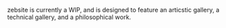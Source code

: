 zebsite is currently a WIP, and is designed to feature an articstic gallery, a technical gallery, and a philosophical work.